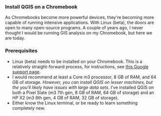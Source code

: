 ### Install QGIS on a Chromebook
As Chromebooks become more powerful devices, they're becoming more capable of running intensive applications. With Linux (beta), the doors are open to many open-source programs. A couple of years ago, I never thought I would be running GIS analysis on my Chromebook, but here we are today.
### Prerequisites
- Linux (beta) needs to be installed on your Chromebook. This is a relatively straight-forward process, for instructions, see [this Google support page](https://support.google.com/chromebook/answer/9145439?hl=en).
- I would recommend at least a Core m3 processor, 8 GB of RAM, and 64 GB of storage. *However, you can install QGIS on lesser machines, but the you'll likely have issues with large data sets*. I've installed QGIS on both a Pixel Slate (m3 7th gen, 8 GB of RAM, 64 GB of storage) and an HP X2 (m3 8th gen, 4 GB of RAM, 32 GB of storage).
- Either know the Linux terminal, or be ready to learn something completely new. 
<!--stackedit_data:
eyJoaXN0b3J5IjpbLTExNjYzMTAzMDAsLTExMzc0MjMxMDVdfQ
==
-->